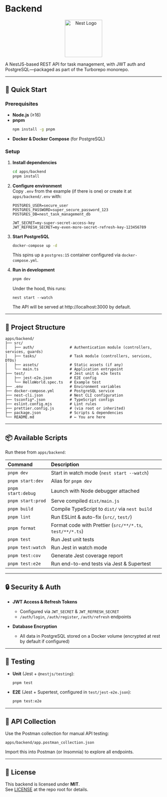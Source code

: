 # Backend

<p align="center">
  <a href="http://nestjs.com/" target="blank"><img src="https://nestjs.com/img/logo-small.svg" width="120" alt="Nest Logo" /></a>
</p>

A NestJS-based REST API for task management, with JWT auth and PostgreSQL—packaged as part of the Turborepo monorepo.

---

## 🚀 Quick Start

### Prerequisites

- **Node.js** (≥16)
- **pnpm**
  ```bash
  npm install -g pnpm
  ```
- **Docker & Docker Compose** (for PostgreSQL)

### Setup

1. **Install dependencies**
   ```bash
   cd apps/backend
   pnpm install
   ```
2. **Configure environment**  
   Copy `.env` from the example (if there is one) or create it at `apps/backend/.env` with:

   ```env
   POSTGRES_USER=secure_user
   POSTGRES_PASSWORD=super_secure_password_123
   POSTGRES_DB=nest_task_management_db

   JWT_SECRET=my-super-secret-access-key
   JWT_REFRESH_SECRET=my-even-more-secret-refresh-key-123456789
   ```

3. **Start PostgreSQL**
   ```bash
   docker-compose up -d
   ```
   This spins up a `postgres:15` container configured via `docker-compose.yml`.

4. **Run in development**
   ```bash
   pnpm dev
   ```
   Under the hood, this runs:
   ```
   nest start --watch
   ```
   The API will be served at http://localhost:3000 by default.

---

## 📁 Project Structure

```
apps/backend/
├── src/
│   ├── auth/                # Authentication module (controllers, services, guards)
│   ├── tasks/               # Task module (controllers, services, DTOs)
│   ├── assets/              # Static assets (if any)
│   └── main.ts              # Application entrypoint
├── test/                    # Jest unit & e2e tests
│   ├── jest-e2e.json        # E2E config
│   └── HelloWorld.spec.ts   # Example test
├── .env                     # Environment variables
├── docker-compose.yml       # PostgreSQL service
├── nest-cli.json            # Nest CLI configuration
├── tsconfig*.json           # TypeScript configs
├── eslint.config.mjs        # Lint rules
├── prettier.config.js       # (via root or inherited)
├── package.json             # Scripts & dependencies
└── README.md                # ← You are here
```

---

## 📦 Available Scripts

Run these from `apps/backend`:

| Command            | Description                                           |
| :----------------- | :---------------------------------------------------- |
| `pnpm dev`         | Start in watch mode (`nest start --watch`)            |
| `pnpm start:dev`   | Alias for `pnpm dev`                                  |
| `pnpm start:debug` | Launch with Node debugger attached                    |
| `pnpm start:prod`  | Serve compiled `dist/main.js`                         |
| `pnpm build`       | Compile TypeScript to `dist/` via `nest build`        |
| `pnpm lint`        | Run ESLint & auto-fix (`src/`, `test/`)                |
| `pnpm format`      | Format code with Prettier (`src/**/*.ts`, `test/**/*.ts`) |
| `pnpm test`        | Run Jest unit tests                                   |
| `pnpm test:watch`  | Run Jest in watch mode                                |
| `pnpm test:cov`    | Generate Jest coverage report                         |
| `pnpm test:e2e`    | Run end-to-end tests via Jest & Supertest             |

---

## 🔒 Security & Auth

- **JWT Access & Refresh Tokens**
    - Configured via `JWT_SECRET` & `JWT_REFRESH_SECRET`
    - `/auth/login`, `/auth/register`, `/auth/refresh` endpoints

- **Database Encryption**
    - All data in PostgreSQL stored on a Docker volume (encrypted at rest by default if configured)

---

## 🧪 Testing

- **Unit** (Jest + `@nestjs/testing`):
  ```bash
  pnpm test
  ```
- **E2E** (Jest + Supertest, configured in `test/jest-e2e.json`):
  ```bash
  pnpm test:e2e
  ```

---

## 📄 API Collection

Use the Postman collection for manual API testing:

```
apps/backend/app.postman_collection.json
```

Import this into Postman (or Insomnia) to explore all endpoints.

---

## 📄 License

This backend is licensed under **MIT**.  
See [LICENSE](../../LICENSE) at the repo root for details.
```